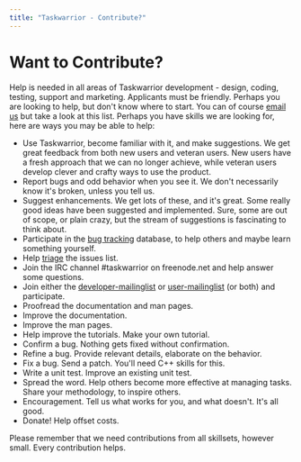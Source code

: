 ```yaml
---
title: "Taskwarrior - Contribute?"
---
```



# Want to Contribute?

Help is needed in all areas of Taskwarrior development - design, coding,
testing, support and marketing. Applicants must be friendly. Perhaps you are
looking to help, but don\'t know where to start. You can of course [email
us](mailto:taskwarrior-dev@googlegroups.com) but take a look at this list.
Perhaps you have skills we are looking for, here are ways you may be able to
help:

-   Use Taskwarrior, become familiar with it, and make suggestions. We get great
    feedback from both new users and veteran users. New users have a fresh
    approach that we can no longer achieve, while veteran users develop clever
    and crafty ways to use the product.
-   Report bugs and odd behavior when you see it. We don\'t necessarily know
    it\'s broken, unless you tell us.
-   Suggest enhancements. We get lots of these, and it\'s great. Some really
    good ideas have been suggested and implemented. Sure, some are out of scope,
    or plain crazy, but the stream of suggestions is fascinating to think about.
-   Participate in the [bug
    tracking](https://github.com/GothenburgBitFactory/taskwarrior/issues)
    database, to help others and maybe learn something yourself.
-   Help [triage](/docs/triage) the issues list.
-   Join the IRC channel \#taskwarrior on freenode.net and help answer some
    questions.
-   Join either the
    [developer-mailinglist](https://groups.google.com/forum/#!forum/taskwarrior-dev)
    or
    [user-mailinglist](https://groups.google.com/forum/#!forum/taskwarrior-user)
    (or both) and participate.
-   Proofread the documentation and man pages.
-   Improve the documentation.
-   Improve the man pages.
-   Help improve the tutorials. Make your own tutorial.
-   Confirm a bug. Nothing gets fixed without confirmation.
-   Refine a bug. Provide relevant details, elaborate on the behavior.
-   Fix a bug. Send a patch. You\'ll need C++ skills for this.
-   Write a unit test. Improve an existing unit test.
-   Spread the word. Help others become more effective at managing tasks. Share
    your methodology, to inspire others.
-   Encouragement. Tell us what works for you, and what doesn\'t. It\'s all
    good.
-   Donate! Help offset costs.

Please remember that we need contributions from all skillsets, however small.
Every contribution helps.
